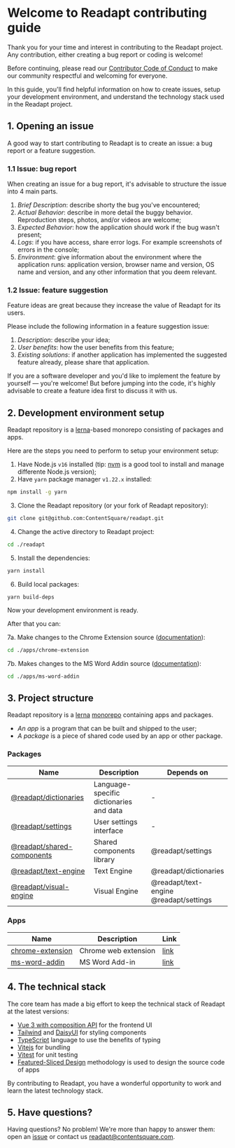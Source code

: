 # Welcome to Readapt contributing guide

Thank you for your time and interest in contributing to the Readapt project. Any contribution, either creating a bug report or coding is welcome! 

Before continuing, please read our [Contributor Code of Conduct](./CODE_OF_CONDUCT.md) to make our community respectful and welcoming for everyone.  

In this guide, you'll find helpful information on how to create issues, setup your development environment, and understand the technology stack used in the Readapt project.  

## 1. Opening an issue

A good way to start contributing to Readapt is to create an issue: a bug report or a feature suggestion.

### 1.1 Issue: bug report

When creating an issue for a bug report, it's advisable to structure the issue into 4 main parts.  

1. *Brief Description*: describe shorty the bug you've encountered;
2. *Actual Behavior*: describe in more detail the buggy behavior. Reproduction steps, photos, and/or videos are welcome;
3. *Expected Behavior*: how the application should work if the bug wasn't present;
3. *Logs*: if you have access, share error logs. For example screenshots of errors in the console;
4. *Environment*: give information about the environment where the application runs: application version, browser name and version, OS name and version, and any other information that you deem relevant.

### 1.2 Issue: feature suggestion

Feature ideas are great because they increase the value of Readapt for its users.  

Please include the following information in a feature suggestion issue:

1. *Description*: describe your idea;
2. *User benefits*: how the user benefits from this feature;
3. *Existing solutions*: if another application has implemented the suggested feature already, please share that application.

If you are a software developer and you'd like to implement the feature by yourself &mdash; you're welcome! But before jumping into the code, it's highly advisable to create a feature idea first to discuss it with us.  

## 2. Development environment setup

Readapt repository is a [lerna](https://lerna.js.org/)-based monorepo consisting of packages and apps.

Here are the steps you need to perform to setup your environment setup:

1. Have Node.js `v16` installed (tip: [nvm](https://github.com/nvm-sh/nvm) is a good tool to install and manage differente Node.js version);
2. Have `yarn` package manager `v1.22.x` installed:
```bash
npm install -g yarn
```
3. Clone the Readapt repository (or your fork of Readapt repository):
```bash
git clone git@github.com:ContentSquare/readapt.git
```
4. Change the active directory to Readapt project:
```bash
cd ./readapt
```
5. Install the dependencies:
```bash
yarn install
```
6. Build local packages:
```
yarn build-deps
```

Now your development environment is ready.  

After that you can:

7a. Make changes to the Chrome Extension source ([documentation](https://github.com/ContentSquare/readapt/tree/master/apps/chrome-extension#readapt-chrome-extension)):
```bash
cd ./apps/chrome-extension
```
7b. Makes changes to the MS Word Addin source ([documentation](https://github.com/ContentSquare/readapt/tree/master/apps/ms-word-addin#ms-word-add-in)):
```bash
cd ./apps/ms-word-addin
```

## 3. Project structure

Readapt repository is a [lerna](https://lerna.js.org/) [monorepo](https://monorepo.tools/) containing apps and packages.  

* *An app* is a program that can be built and shipped to the user;
* *A package* is a piece of shared code used by an app or other package. 

### Packages

| Name | Description | Depends on |
| --- | --- | --- |
| [@readapt/dictionaries](./packages/dictionaries) | Language-specific dictionaries and data | -
| [@readapt/settings](./packages/settings) | User settings interface | -
| [@readapt/shared-components](./packages/shared-components) | Shared components library | @readapt/settings
| [@readapt/text-engine](./packages/text-engine) | Text Engine | @readapt/dictionaries
| [@readapt/visual-engine](./packages/visual-engine) | Visual Engine | @readapt/text-engine <br> @readapt/settings

### Apps

| Name | Description | Link
|--- | --- | --- |
| [chrome-extension](./apps/chrome-extension) | Chrome web extension | [link](https://chrome.google.com/webstore/detail/readapt/emgfmfgandmhbgleikkoaebngboghfpe)
| [ms-word-addin](./apps/ms-word-addin) | MS Word Add-in | [link](https://appsource.microsoft.com/en-us/product/office/WA200004098)

## 4. The technical stack

The core team has made a big effort to keep the technical stack of Readapt at the latest versions:

* [Vue 3 with composition API](https://vuejs.org/guide/introduction.html) for the frontend UI
* [Tailwind](https://tailwindcss.com/) and [DaisyUI](https://daisyui.com/) for styling components
* [TypeScript](https://www.typescriptlang.org/) language to use the benefits of typing
* [Vitejs](https://vitejs.dev/) for bundling
* [Vitest](https://vitest.dev/) for unit testing
* [Featured-Sliced Design](https://feature-sliced.design/) methodology is used to design the source code of apps

By contributing to Readapt, you have a wonderful opportunity to work and learn the latest technology stack.  

## 5. Have questions?

Having questions? No problem! We're more than happy to answer them: open an [issue](https://github.com/ContentSquare/readapt/issues/new) or contact us [readapt@contentsquare.com](mailto:readapt@contentsquare.com).
